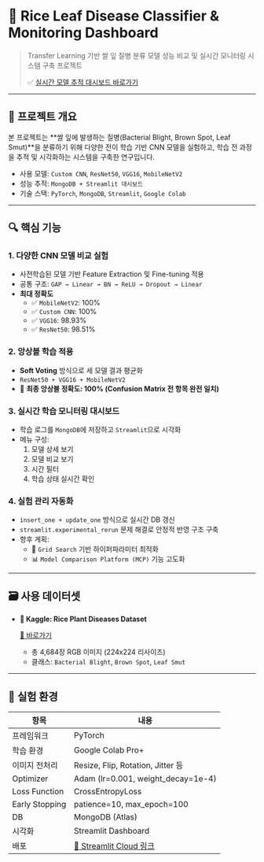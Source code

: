 # 🌾 Rice Leaf Disease Classifier & Monitoring Dashboard

> Transfer Learning 기반 쌀 잎 질병 분류 모델 성능 비교 및 실시간 모니터링 시스템 구축 프로젝트
> 
> 
> ✅ [실시간 모델 추적 대시보드 바로가기](https://model-tracker-bsmknozj45d9xndtbbeb4h.streamlit.app/#bd9568c6)
> 

---

## 📌 프로젝트 개요

본 프로젝트는 **쌀 잎에 발생하는 질병(Bacterial Blight, Brown Spot, Leaf Smut)**을 분류하기 위해 다양한 전이 학습 기반 CNN 모델을 실험하고, 학습 전 과정을 추적 및 시각화하는 시스템을 구축한 연구입니다.

- 사용 모델: `Custom CNN`, `ResNet50`, `VGG16`, `MobileNetV2`
- 성능 추적: `MongoDB + Streamlit 대시보드`
- 기술 스택: `PyTorch`, `MongoDB`, `Streamlit`, `Google Colab`

---

## 🔍 핵심 기능

### 1. 다양한 CNN 모델 비교 실험

- 사전학습된 모델 기반 Feature Extraction 및 Fine-tuning 적용
- 공통 구조: `GAP → Linear → BN → ReLU → Dropout → Linear`
- **최대 정확도**
    - ✅ `MobileNetV2`: 100%
    - ✅ `Custom CNN`: 100%
    - ✅ `VGG16`: 98.93%
    - ✅ `ResNet50`: 98.51%

### 2. 앙상블 학습 적용

- **Soft Voting** 방식으로 세 모델 결과 평균화
- `ResNet50 + VGG16 + MobileNetV2`
- 🎯 **최종 앙상블 정확도: 100% (Confusion Matrix 전 항목 완전 일치)**

### 3. 실시간 학습 모니터링 대시보드

- 학습 로그를 `MongoDB`에 저장하고 `Streamlit`으로 시각화
- 메뉴 구성:
    1. 모델 상세 보기
    2. 모델 비교 보기
    3. 시간 필터
    4. 학습 상태 실시간 확인

### 4. 실험 관리 자동화

- `insert_one + update_one` 방식으로 실시간 DB 갱신
- `streamlit.experimental_rerun` 문제 해결로 안정적 반영 구조 구축
- 향후 계획:
    - 🔧 `Grid Search` 기반 하이퍼파라미터 최적화
    - 📊 `Model Comparison Platform (MCP)` 기능 고도화

---

## 🗃 사용 데이터셋

- **📂 Kaggle: Rice Plant Diseases Dataset**
    
    [🔗 바로가기](https://www.kaggle.com/datasets/jay7080dev/rice-plant-diseases-dataset)
    
    - 총 4,684장 RGB 이미지 (224x224 리사이즈)
    - 클래스: `Bacterial Blight`, `Brown Spot`, `Leaf Smut`

---

## 🧪 실험 환경

| 항목 | 내용 |
| --- | --- |
| 프레임워크 | PyTorch |
| 학습 환경 | Google Colab Pro+ |
| 이미지 전처리 | Resize, Flip, Rotation, Jitter 등 |
| Optimizer | Adam (lr=0.001, weight_decay=1e-4) |
| Loss Function | CrossEntropyLoss |
| Early Stopping | patience=10, max_epoch=100 |
| DB | MongoDB (Atlas) |
| 시각화 | Streamlit Dashboard |
| 배포 | [🔗 Streamlit Cloud 링크](https://model-tracker-bsmknozj45d9xndtbbeb4h.streamlit.app/#bd9568c6) |